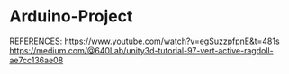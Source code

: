 # Arduino-Project

REFERENCES:
https://www.youtube.com/watch?v=egSuzzpfpnE&t=481s
https://medium.com/@640Lab/unity3d-tutorial-97-vert-active-ragdoll-ae7cc136ae08
